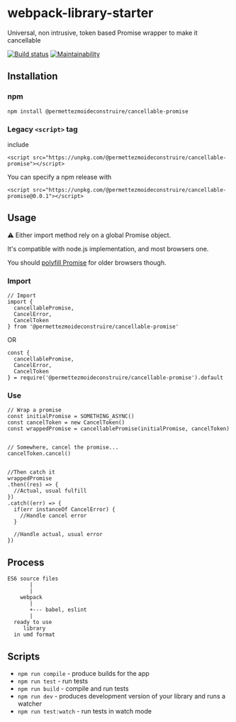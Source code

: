 # webpack-library-starter

Universal, non intrusive, token based Promise wrapper to make it cancellable

[![Build status](https://travis-ci.org/permettez-moi-de-construire/cancellable-promise.svg?branch=master)](https://travis-ci.org/permettez-moi-de-construire/cancellable-promise.svg?branch=master) [![Maintainability](https://api.codeclimate.com/v1/badges/f450bd914887df9c6ddc/maintainability)](https://codeclimate.com/github/permettez-moi-de-construire/cancellable-promise/maintainability)

## Installation

### npm

```
npm install @permettezmoideconstruire/cancellable-promise
```

### Legacy `<script>` tag
include

```
<script src="https://unpkg.com/@permettezmoideconstruire/cancellable-promise"></script>
```

You can specify a npm release with

```
<script src="https://unpkg.com/@permettezmoideconstruire/cancellable-promise@0.0.1"></script>
```

## Usage

:warning: Either import method rely on a global Promise object.

It's compatible with node.js implementation, and most browsers one.

You should [polyfill Promise](https://github.com/zloirock/core-js) for older browsers though.

### Import

```
// Import
import {
  cancellablePromise,
  CancelError,
  CancelToken
} from '@permettezmoideconstruire/cancellable-promise'
```

OR

```
const {
  cancellablePromise,
  CancelError,
  CancelToken
} = require('@permettezmoideconstruire/cancellable-promise').default
```

### Use

```
// Wrap a promise
const initialPromise = SOMETHING_ASYNC()
const cancelToken = new CancelToken()
const wrappedPromise = cancellablePromise(initialPromise, cancelToken)


// Somewhere, cancel the promise...
cancelToken.cancel()


//Then catch it
wrappedPromise
.then((res) => {
  //Actual, usual fulfill
})
.catch((err) => {
  if(err instanceOf CancelError) {
    //Handle cancel error
  }

  //Handle actual, usual error
})
```

## Process

```
ES6 source files
       |
       |
    webpack
       |
       +--- babel, eslint
       |
  ready to use
     library
  in umd format
```

## Scripts

* `npm run compile` - produce builds for the app
* `npm run test` - run tests
* `npm run build` - compile and run tests
* `npm run dev` - produces development version of your library and runs a watcher
* `npm run test:watch` - run tests in watch mode
